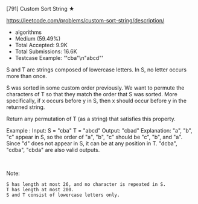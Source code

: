 [791] Custom Sort String ★

https://leetcode.com/problems/custom-sort-string/description/

* algorithms
* Medium (59.49%)
* Total Accepted:    9.9K
* Total Submissions: 16.6K
* Testcase Example:  '"cba"\n"abcd"'

S and T are strings composed of lowercase letters. In S, no letter occurs more than once.

S was sorted in some custom order previously. We want to permute the characters of T so that they match the order that S was sorted. More specifically, if x occurs before y in S, then x should occur before y in the returned string.

Return any permutation of T (as a string) that satisfies this property.


Example :
Input: 
S = "cba"
T = "abcd"
Output: "cbad"
Explanation: 
"a", "b", "c" appear in S, so the order of "a", "b", "c" should be "c", "b", and "a". 
Since "d" does not appear in S, it can be at any position in T. "dcba", "cdba", "cbda" are also valid outputs.


 

Note:


	S has length at most 26, and no character is repeated in S.
	T has length at most 200.
	S and T consist of lowercase letters only.


